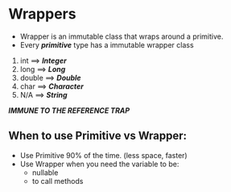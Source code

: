 # Wrappers

- Wrapper is an immutable class that wraps around a primitive.
- Every ***primitive*** type has a immutable wrapper class

1. int ==> ***Integer***
2. long ==> ***Long***
3. double ==> ***Double***
4. char ==> ***Character***
5. N/A ==> ***String***

***IMMUNE TO THE REFERENCE TRAP***

## When to use Primitive vs Wrapper:

- Use Primitive 90% of the time. (less space, faster)
- Use Wrapper when you need the variable to be:
  - nullable
  - to call methods
